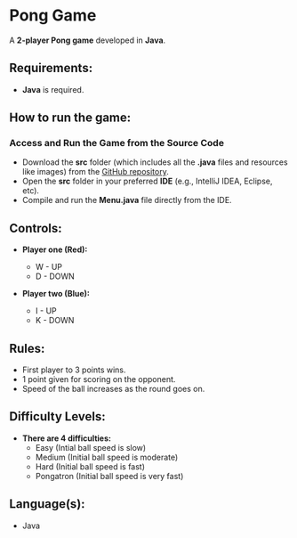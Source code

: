 # Pong Game
A **2-player Pong game** developed in **Java**.

## Requirements:
- **Java** is required.

## How to run the game:
### **Access and Run the Game from the Source Code**
   - Download the **src** folder (which includes all the **.java** files and resources like images) from the [GitHub repository](https://github.com/CodeByKanav/PongGame).
   - Open the **src** folder in your preferred **IDE** (e.g., IntelliJ IDEA, Eclipse, etc).
   - Compile and run the **Menu.java** file directly from the IDE.

## Controls:
- **Player one (Red):**
  - W - UP
  - D - DOWN

- **Player two (Blue):**
  - I - UP
  - K - DOWN

## Rules:
- First player to 3 points wins.
- 1 point given for scoring on the opponent.
- Speed of the ball increases as the round goes on.

## Difficulty Levels:
- **There are 4 difficulties:**
  - Easy (Intial ball speed is slow)
  - Medium (Initial ball speed is moderate)
  - Hard (Initial ball speed is fast)
  - Pongatron (Initial ball speed is very fast)

## Language(s):
- Java
